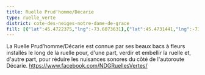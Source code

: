 ```yaml
---
title: Ruelle Prud'homme/Décarie
type: ruelle_verte
district: cote-des-neiges-notre-dame-de-grace
fill: [{"lat":45.4722375,"lng":-73.6073631},{"lat":45.4731441,"lng":-73.609466},{"lat":45.4733811,"lng":-73.6092648}]
---
```


La Ruelle Prud’homme/Décarie est connue par ses beaux bacs à fleurs installés le long de la ruelle pour, d'une part, verdir et embellir la ruelle et, d'autre part, pour réduire les nuisances sonores du côté de l'autoroute Décarie. https://www.facebook.com/NDGRuellesVertes/